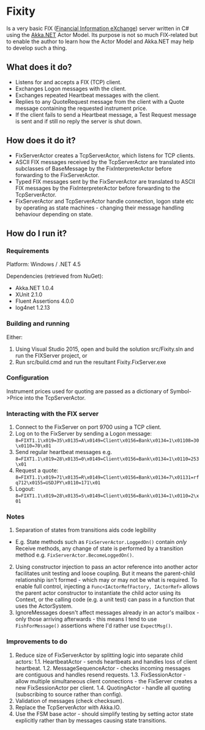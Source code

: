# Fixity #

Is a very basic FIX ([Financial Information eXchange](https://en.wikipedia.org/wiki/Financial_Information_eXchange)) server written in C# using the [Akka.NET](http://getakka.net/) Actor Model. Its purpose is not so much FIX-related but to enable the author to learn how the Actor Model and Akka.NET may help to develop such a thing.

## What does it do? ##

* Listens for and accepts a FIX (TCP) client.
* Exchanges Logon messages with the client.
* Exchanges repeated Heartbeat messages with the client.
* Replies to any QuoteRequest message from the client with a Quote message containing the requested instrument price.
* If the client fails to send a Heartbeat message, a Test Request message is sent and if still no reply the server is shut down.

## How does it do it? ##

* FixServerActor creates a TcpServerActor, which listens for TCP clients.
* ASCII FIX messages received by the TcpServerActor are translated into subclasses of BaseMessage by the FixInterpreterActor before forwarding to the FixServerActor.
* Typed FIX messages sent by the FixServerActor are translated to ASCII FIX messages by the FixInterpreterActor before forwarding to the TcpServerActor.
* FixServerActor and TcpServerActor handle connection, logon state etc by operating as state machines - changing their message handling behaviour depending on state.

## How do I run it? ##
### Requirements ###

Platform: Windows / .NET 4.5

Dependencies (retrieved from NuGet):

 * Akka.NET 1.0.4
 * XUnit 2.1.0
 * Fluent Assertions 4.0.0
 * log4net 1.2.13

### Building and running ###

Either:

1. Using Visual Studio 2015, open and build the solution src/Fixity.sln and run the FIXServer project, or
2. Run src/build.cmd and run the resultant Fixity.FixServer.exe

### Configuration ###
Instrument prices used for quoting are passed as a dictionary of Symbol->Price into the TcpServerActor.

### Interacting with the FIX server ###
1. Connect to the FixServer on port 9700 using a TCP client.
2. Log on to the FixServer by sending a Logon message:
`8=FIXT1.1\x019=35\x0135=A\x0149=Client\x0156=Bank\x0134=1\x01108=30\x0110=70\x01`
3. Send regular heartbeat messages e.g. `8=FIXT1.1\x019=28\x0135=0\x0149=Client\x0156=Bank\x0134=1\x0110=253\x01`
4. Request a quote: `8=FIXT1.1\x019=71\x0135=R\x0149=Client\x0156=Bank\x0134=7\x01131=rfq712\x0155=USDJPY\x0110=171\x01`
5. Logout: `8=FIXT1.1\x019=28\x0135=5\x0149=Client\x0156=Bank\x0134=1\x0110=2\x01`

### Notes ###
1. Separation of states from transitions aids code legibility
  * E.g. State methods such as `FixServerActor.LoggedOn()` contain *only* Receive methods, any change of state is performed by a transition method e.g. `FixServerActor.BecomeLoggedOn()`.
2. Using constructor injection to pass an actor reference into another actor facilitates unit testing and loose coupling. But it means the parent-child relationship isn't formed - which may or may not be what is required. To enable full control, injecting a `Func<IActorRefFactory, IActorRef>` allows the parent actor constructor to instantiate the child actor using its Context, or the calling code (e.g. a unit test) can pass in a function that uses the ActorSystem.
3. IgnoreMessages doesn't affect messages already in an actor's mailbox - only those arriving afterwards - this means I tend to use `FishForMessage()` assertions where I'd rather use `ExpectMsg()`.

### Improvements to do ###
1. Reduce size of FixServerActor by splitting logic into separate child actors:
  1.1. HeartbeatActor - sends heartbeats and handles loss of client heartbeat.
  1.2. MessageSequenceActor - checks incoming messages are contiguous and handles resend requests.
  1.3. FixSessionActor - allow multiple simultaneous client connections - the FixServer creates a new FixSessionActor per client.
  1.4. QuotingActor - handle all quoting (subscribing to source rather than config).
2. Validation of messages (check checksum).
3. Replace the TcpServerActor with Akka.IO.
4. Use the FSM base actor - should simplify testing by setting actor state explicitly rather than by messages causing state transitions.